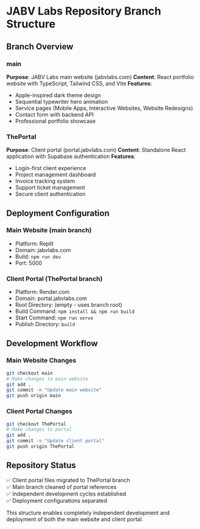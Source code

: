 # JABV Labs Repository Branch Structure

## Branch Overview

### main
**Purpose**: JABV Labs main website (jabvlabs.com)
**Content**: React portfolio website with TypeScript, Tailwind CSS, and Vite
**Features**:
- Apple-inspired dark theme design
- Sequential typewriter hero animation
- Service pages (Mobile Apps, Interactive Websites, Website Redesigns)
- Contact form with backend API
- Professional portfolio showcase

### ThePortal
**Purpose**: Client portal (portal.jabvlabs.com)
**Content**: Standalone React application with Supabase authentication
**Features**:
- Login-first client experience
- Project management dashboard
- Invoice tracking system
- Support ticket management
- Secure client authentication

## Deployment Configuration

### Main Website (main branch)
- Platform: Replit
- Domain: jabvlabs.com
- Build: `npm run dev`
- Port: 5000

### Client Portal (ThePortal branch)  
- Platform: Render.com
- Domain: portal.jabvlabs.com
- Root Directory: (empty - uses branch root)
- Build Command: `npm install && npm run build`
- Start Command: `npm run serve`
- Publish Directory: `build`

## Development Workflow

### Main Website Changes
```bash
git checkout main
# Make changes to main website
git add .
git commit -m "Update main website"
git push origin main
```

### Client Portal Changes
```bash
git checkout ThePortal
# Make changes to portal
git add .
git commit -m "Update client portal"
git push origin ThePortal
```

## Repository Status
✅ Client portal files migrated to ThePortal branch  
✅ Main branch cleaned of portal references  
✅ Independent development cycles established  
✅ Deployment configurations separated  

This structure enables completely independent development and deployment of both the main website and client portal.